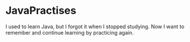 # JavaPractises
I used to learn Java, but I forgot it when I stopped studying. Now I want to remember and continue learning by practicing again.
